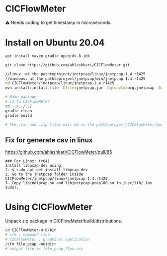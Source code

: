 # CICFlowMeter

:warning: Needs coding to get timestamp in microseconds.

# Install on Ubuntu 20.04

```bash
apt install maven gradle openjdk-8-jdk

git clone https://github.com/ahlashkari/CICFlowMeter.git

//linux :at the pathtoproject/jnetpcap/linux/jnetpcap-1.4.r1425
//windows: at the pathtoproject/jnetpcap/win/jnetpcap-1.4.r1425
cd CICFlowMeter/jnetpcap/linux/jnetpcap-1.4.r1425
mvn install:install-file -Dfile=jnetpcap.jar -DgroupId=org.jnetpcap -DartifactId=jnetpcap -Dversion=1.4.1 -Dpackaging=jar

# Make package
# cd to CICFlowMeter
cd ../../../
gradle clean
gradle build

# The .tar and .zip files will be in the pathtoproject/CICFlowMeter/build/distributions
```

## Fix for generate csv in linux 
https://github.com/ahlashkari/CICFlowMeter/pull/85  
```
### For Linux: (x64)
Install libpcap-dev using:
1. $ sudo apt-get install libpcap-dev
2. Go to the jnetpcap folder inside CICFlowMeter/jnetpcap/linux/jnetpcap-1.4.r1425
3. Copy libjnetpcap.so and libjnetpcap-pcap100.so in /usr/lib/ (as sudo).
```


# Using CICFlowMeter

Unpack zip package in CICFlowMeter/build/distributions.
```bash
cd CICFlowMeter-4.0/bin
# cfm : command line
# CICFlowMeter : graphical application
/cfm file.pcap <outdir>
# output file is file.pcap_Flow.csv
```

